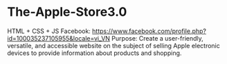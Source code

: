 # The-Apple-Store3.0
HTML + CSS + JS
Facebook: https://www.facebook.com/profile.php?id=100035237105955&locale=vi_VN
Purpose: Create a user-friendly, versatile, and accessible website on the subject of selling Apple electronic devices to provide information about products and shopping.
